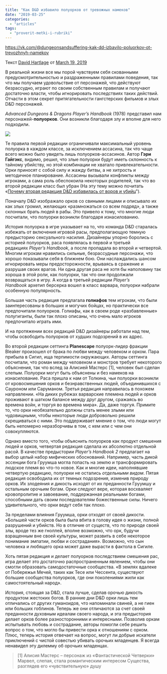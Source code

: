 ```yaml
---
title: "Как D&D избавило полуорков от тревожных намеков"
date: "2019-03-25"
categories: 
  - "articles"
tags: 
  - "proverit-metki-i-rubriki"
---
```


https://vk.com/@dungeonsandsuffering-kak-dd-izbavilo-poluorkov-ot-trevozhnyh-namekov

Текст [David Hartlage](https://vk.com/away.php?to=https%3A%2F%2Fdmdavid.com%2Ftag%2Fauthor%2Fadmin%2F&cc_key=) от [March 19, 2019](https://vk.com/away.php?to=https%3A%2F%2Fdmdavid.com%2Ftag%2Fhow-dd-shed-the-troubling-implications-of-half-orcs%2F&cc_key=)

В реальной жизни все мы порой чувствуем себя скованными предусмотрительностью и раздраженными правилами поведения, так что мы получаем удовольствие от персонажей, что действуют безрассудно, играют по своим собственным правилам и получают достаточно власти, чтобы игнорировать последствиях таких действий. Отчасти в этом секрет притягательности гангстерских фильмов и злых D&D персонажей.

_Advanced Dungeons & Dragons_ _Player’s Handbook_ (1978) представил нам персонажей-**полуорков**. Они возникли благодаря злу и вполне для него подходили.

![](https://pp.userapi.com/c855016/v855016524/cc44/dyjIVo67XzE.jpg)

Те правила первой редакции ограничивали максимальный уровень полуорка в каждом классе, за исключением ассасина, так что чаще всего можно было увидеть лишь полуорков-ассасинов. Автор **Гэри Гайгэкс**, видимо, решил, что злые полуорки будут иметь склонность к тайному убийству, но этой комбинации не хватало привлекательности. Орки приносят с собой силу и жажду битвы, а не хитрость и методичное планирование. Ассасины вызывали конфликты между игроками, а сама роль обеспокоила некоторых родителей, так что во второй редакции класс был убран (На эту тему можно почитать «[Почему вторая редакция D&D избавилась от воров и убийц](https://vk.com/away.php?to=https%3A%2F%2Fdmdavid.com%2Ftag%2Fwhy-second-edition-dungeons-dragons-dropped-thieves-and-assassins%2F&cc_key=)").

Поначалу D&D изображало орков со свиными лицами и описывало их как злых громил, желающих «размножаться со всем подряд», а также склонных брать людей в рабы. Это привело к тому, что многие люди посчитали, что полуорки возникли благодаря изнасилованию.

История полуорка в игре указывает на то, что команда D&D старалась избежать от включения игровой расы, предполагающую темную предысторию сексуального насилия. Дизайнеры упорно боролись с историей полуорков, раса появлялась в первой и третьей редакциях _Player’s Handbook_, а после пропадала во второй и четвертой. Многим игрокам нравились сильные, безрассудные персонажи, что хорошо показывали себя в ближнем бою. Они наслаждались шансом игнорировать меры предосторожности, врываясь в сражение и разрушая своих врагов. Ни одна другая раса не хотя бы наполовину так хороша в этой роли, как полуорки, так что они продолжали возвращаться в игру. А когда в третьей редакции _Player’s Handbook_ архетип берсерка вошел в класс варвара, полуорки набрали особенную популярность.

Большая часть редакция предлагала **голиафов** тем игрокам, что были заинтересованы в больших и могучих бойцах, но практически все предпочитали полуорков. Голиафы, как в своем роде «разбавленные» полугиганты, были так плохо описаны, что очень мало игроков предпочитало играть ими.

И на протяжении всех редакций D&D дизайнеры работали над тем, чтобы освободить полуорков от худших подозрений в их адрес.

Во второй редакции сеттинга **Planescape** полуорк-лидер фракции Bleaker произошел от брака по любви между человеком и орком. Пара прибыла в Сигил, ища терпимости окружающих. Авторы сеттинга посчитали, что роман между человеком и монстров требует некоторого объяснения, так что вслед за Алисией Мастерс \[1\], человек был сделан слепым. Полуорки могут быть объяснены и без намеков на изнасилование. Раса пришла к нам от Толкина, чьи полуорки возникли от кровосмешения орков и безнравственных людей, объединившихся с Сауроном или Саруманом. Третья редакция направилась в похожем направлении. «На диких рубежах варварские племена людей и орков проживают в шатком балансе между друг другом, сражаясь во времена войн, и торгуя во времена мира». Да, даже торгуя. Примите то, что орки необязательно должны стать менее злыми или чудовищными, чтобы некоторые люди добровольно решили скрещиваться с ними. Это поддерживает мнение о том, что люди могут быть непомерно неразборчивы в том, с кем или с чем они совокупляются.

Однако вместо того, чтобы объяснить полуорков как продукт смешения людей и орков, четвертая редакция сделала их абсолютно отдельной расой. В качестве предыстории _Player’s Handbook 2_ предлагает на выбор целый набор мифических обоснований. Например, часть дикой эссенции бога Груумша могла попасть на землю и трансформировать людское племя во что-то новое. Как и многие идеи, наполнявшие четвертую редакцию, полуорки не остались _отдельными видом_. Пятая редакция освободила их от темных подозрения, изменив природу орков. Их злодеяния и дикость исходят от их преданности Груумшу и остальным орочьим богам. Орки следуют вере, которая восхваляет кровопролитие и завоевание, поддержанная реальными богами, способными дать своим последователям божественные силы. Ничего удивительного, что орки ведут себя так плохо.

За пределами влияния Груумша, орки отходят от своей дикости. «Большей части орков была была вбита в голову идея о жизни, полной разрушений и убийств. Но в отличие от существ, что по природе своей злы, вроде тез же гноллей, вполне возможно, что орк, будучи взращенным вне своей культуры, может развить в себе некоторое понимание эмпатии, любви и сострадания». Возможно, что сын человека и любящего орка может даже вырасти в фактола в Сигиле.

Хоть пятая редакция и делает полуорков последствием смешения рас, игра делает это достаточно распространенным явлением, чтобы они смогли образовать самодостаточные сообщества. «В землях вдалеке от Побережья Мечей, таких как Тесе или Чессента, существуют большие сообщества полуорков, где они поколениями жили как самостоятельный народ».

История, стоящая за D&D, стала лучше, сделав орочью дикость продуктом жестоких богов. В ранние дни D&D орки лишь тем отличались от других гуманоидов, что напоминали свиней, а не гиен или больших гоблинов. Теперь же они отличаются за счет своей преданности духовным идеалам своего народа, и эта предыстория делает орков более разносторонними и интересными. Позволив оркам испытывать любовь и сострадание, авторы помогли себе решить вопрос о том, что могло бы привести орка к отношениям с орком. Плюс, теперь история отвечает на вопрос, могут ли добрые искатели приключений с чистой совестью убивать орочьих младенцев. Я всегда ненавидел эту дилемму об орочьих младенцах.

> \[1\] Алисия Мастерс – персонаж из «Фантастической Четверки» Марвел, слепая, стала романтическим интересом Существа, разглядев его «чувствительную» душу
